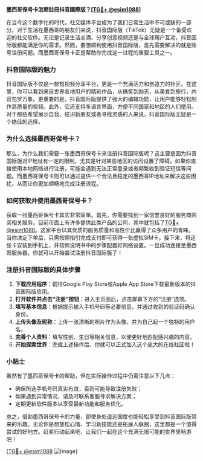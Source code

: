 **墨西哥保号卡怎麽註冊抖音國際版？[[TG💪+ @esim1088](https://t.me/s/esim1088)]**

在当今这个数字化的时代，社交媒体平台成为了我们日常生活中不可或缺的一部分。对于生活在墨西哥的朋友们来说，抖音国际版（TikTok）无疑是一个备受欢迎的社交软件。无论是记录生活点滴、分享创意视频还是与全球用户互动，抖音国际版都能满足你的需求。然而，要想顺利使用抖音国际版，首先需要解决的就是账号注册问题。而墨西哥保号卡正是帮助你完成这一过程的重要工具之一。

### 抖音国际版的魅力

抖音国际版不仅是一款短视频分享平台，更是一个充满活力和创造力的社区。在这里，你可以看到来自世界各地用户的精彩作品，从搞笑到励志，从美食到旅行，内容包罗万象。更重要的是，抖音国际版提供了强大的编辑功能，让用户能够轻松制作高质量的视频。此外，它还支持多语言界面，方便不同国家和地区的人们使用。对于那些希望展示自我、结识新朋友或者寻找灵感的人来说，抖音国际版无疑是一个绝佳的选择。

### 为什么选择墨西哥保号卡？

那么，为什么我们需要一张墨西哥保号卡来注册抖音国际版呢？这主要是因为抖音国际版对IP地址有一定的限制，尤其是针对某些地区的访问设置了障碍。如果你直接使用本地网络进行注册，可能会遇到无法正常登录或者频繁收到验证短信等问题。而墨西哥保号卡则可以通过提供一个合法且稳定的墨西哥IP地址来解决这些困扰，从而让你更加顺畅地完成注册流程。

### 如何获取并使用墨西哥保号卡？

获取一张墨西哥保号卡其实非常简单。首先，你需要找到一家信誉良好的服务商购买相关服务。目前市面上有许多提供此类产品的公司，其中就包括了[TG💪+ @esim1088](https://t.me/s/esim1088)。这家平台以其优质的服务质量和高性价比赢得了众多用户的青睐。当你决定下单后，只需按照指引完成支付即可获得一张虚拟SIM卡。接下来，将这张卡安装到手机上，并按照说明书中的步骤配置好网络设置。一旦成功连接至墨西哥服务器，你就可以开始尝试注册抖音国际版了！

### 注册抖音国际版的具体步骤

1. **下载应用程序**：前往Google Play Store或Apple App Store下载最新版本的抖音国际版应用。
2. **打开软件并点击“注册”按钮**：进入主页面后，点击屏幕下方的“注册”选项。
3. **填写基本信息**：根据提示输入手机号码等必要信息，并通过收到的验证码确认身份。
4. **上传头像及昵称**：上传一张清晰的照片作为头像，并为自己起一个独特的用户名。
5. **完善个人资料**：填写性别、生日等相关信息，以便更好地匹配感兴趣的内容。
6. **开始探索世界**：完成上述操作后，你就可以正式加入这个庞大的在线社区啦！

### 小贴士

虽然有了墨西哥保号卡的帮助，但在实际操作过程中仍需注意以下几点：
- 确保所选手机号码真实有效，否则可能导致注册失败；
- 如果遇到异常情况，请及时联系客服寻求解决方案；
- 定期更新软件版本以享受最新功能和服务优化。

总之，借助墨西哥保号卡的力量，即使身处遥远国度也能轻松享受到抖音国际版带来的乐趣。无论你是想放松心情、学习新技能还是拓展人脉圈，这里都是一个值得尝试的好地方。赶紧行动起来吧，让我们一起在这个充满无限可能的世界里畅游吧！

[[TG💪+ @esim1088](https://t.me/s/esim1088) ![Image](https://i.postimg.cc/4NQfJmqS/Snipaste-2025-05-13-00-14-12.png)]